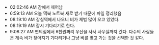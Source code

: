 
- 02:02:46 AM 잠에서 깨어남
- 6:59:13 AM 오늘 맥북 노트북 새로 받기 때문에 파일 정리했음
- 08:19:10 AM 잠실역에서 나오니 비가 제법 많이 오고 있었다. 
- 08:19:19 AM 잠시 기다리기로 한다. 
- 9:08:27 AM 편의점에서 6천원짜리 우산을 사서 사무실까지 갔다. 다수의 사람들은 계속 비가 잦아지기 기다리거나 그냥 비를 맞고 가는 것을 선택한 것 같다.